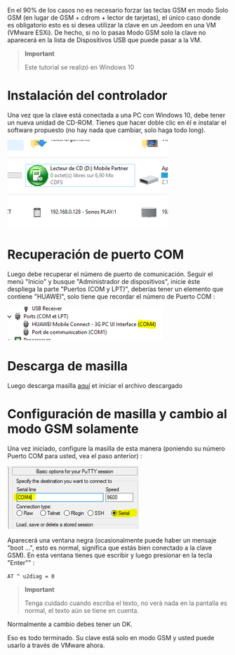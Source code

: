 En el 90% de los casos no es necesario forzar las teclas GSM en modo
Solo GSM (en lugar de GSM + cdrom + lector de tarjetas), el único caso
donde es obligatorio esto es si desea utilizar la clave en un
Jeedom en una VM (VMware ESXi). De hecho, si no lo pasas
Modo GSM solo la clave no aparecerá en la lista de
Dispositivos USB que puede pasar a la VM.

> **Important**
>
> Este tutorial se realizó en Windows 10

Instalación del controlador 
========================

Una vez que la clave está conectada a una PC con Windows 10, debe tener un
nueva unidad de CD-ROM. Tienes que hacer doble clic en él e instalar el
software propuesto (no hay nada que cambiar, solo haga todo
long).

![gsmonly](images/gsmonly.PNG)

Recuperación de puerto COM 
========================

Luego debe recuperar el número de puerto de comunicación. Seguir
el menú "Inicio" y busque "Administrador de dispositivos", inicie
éste despliega la parte "Puertos (COM y LPT)", deberías tener
un elemento que contiene "HUAWEI", solo tiene que recordar el número de
Puerto COM :

![gsmonly2](images/gsmonly2.PNG)

Descarga de masilla 
=======================

Luego descarga masilla
[aquí](https://the.earth.li/~sgtatham/putty/latest/x86/putty.exe) et
iniciar el archivo descargado

Configuración de masilla y cambio al modo GSM solamente 
=======================================================

Una vez iniciado, configure la masilla de esta manera (poniendo su número
Puerto COM para usted, vea el paso anterior) :

![gsmonly3](images/gsmonly3.PNG)

Aparecerá una ventana negra (ocasionalmente puede haber un
mensaje "boot ...", esto es normal, significa que estás bien
conectado a la clave GSM). En esta ventana tienes que escribir y luego presionar
en la tecla "Enter"" :

    AT ^ u2diag = 0

> **Important**
>
> Tenga cuidado cuando escriba el texto, no verá nada en
> la pantalla es normal, el texto aún se tiene en cuenta.

Normalmente a cambio debes tener un OK.

Eso es todo terminado. Su clave está solo en modo GSM y usted
puede usarlo a través de VMware ahora.

